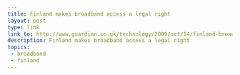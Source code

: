 ```yaml
---
title: Finland makes broadband access a legal right
layout: post
type: link
link_to: http://www.guardian.co.uk/technology/2009/oct/14/finland-broadband
description: Finland makes broadband access a legal right
topics:
 - broadband
 - finland
---
```

&nbsp;